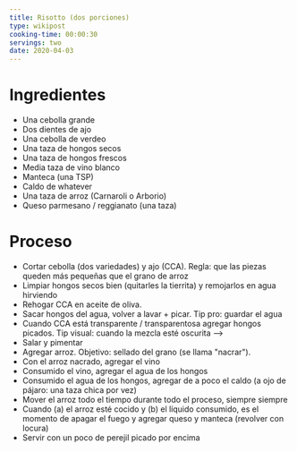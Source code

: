```yaml
---
title: Risotto (dos porciones)
type: wikipost
cooking-time: 00:00:30
servings: two 
date: 2020-04-03
---
```


# Ingredientes

- Una cebolla grande
- Dos dientes de ajo
- Una cebolla de verdeo
- Una taza de hongos secos
- Una taza de hongos frescos
- Media taza de vino blanco
- Manteca (una TSP)
- Caldo de whatever 
- Una taza de arroz (Carnaroli o Arborio)
- Queso parmesano / reggianato (una taza)

# Proceso

- Cortar cebolla (dos variedades) y ajo (CCA). Regla: que las piezas queden más pequeñas que el grano de arroz 
- Limpiar hongos secos bien (quitarles la tierrita) y remojarlos en agua hirviendo
- Rehogar CCA en aceite de oliva. 
- Sacar hongos del agua, volver a lavar + picar. Tip pro: guardar el agua 
- Cuando CCA está transparente / transparentosa agregar hongos picados. Tip visual: cuando la mezcla esté oscurita -->  
- Salar y pimentar 
- Agregar arroz. Objetivo: sellado del grano (se llama "nacrar"). 
- Con el arroz nacrado, agregar el vino
- Consumido el vino, agregar el agua de los hongos 
- Consumido el agua de los hongos, agregar de a poco el caldo (a ojo de pájaro: una taza chica por vez)
- Mover el arroz todo el tiempo durante todo el proceso, siempre siempre 
- Cuando (a) el arroz esté cocido y (b) el líquido consumido, es el momento de apagar el fuego y agregar queso y manteca (revolver con locura)
- Servir con un poco de perejil picado por encima 



